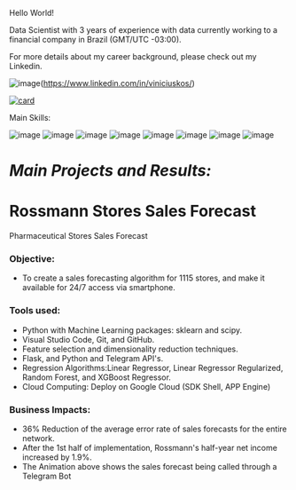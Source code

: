 Hello World!

Data Scientist with 3 years of experience with data currently working to a financial company in Brazil (GMT/UTC -03:00).

For more details about my career background, please check out my Linkedin.

![image](https://user-images.githubusercontent.com/73034020/202054592-e0684a6f-ec0c-482e-9244-607e46a77398.png)(https://www.linkedin.com/in/viniciuskos/)


[![card](https://github-readme-stats.vercel.app/api?username=ViniciusKos&theme=tokyonight)](https://github.com/anuraghazra/github-readme-stats)



Main Skills:

![image](https://img.shields.io/badge/Python-14354C?style=for-the-badge&logo=python&logoColor=white)
![image](https://img.shields.io/badge/Flask-000000?style=for-the-badge&logo=flask&logoColor=white)
![image](https://user-images.githubusercontent.com/73034020/202050874-ced3040f-6021-4b50-bbe0-2e5c0fd8e17f.png)
![image](https://user-images.githubusercontent.com/73034020/202050927-22ddcb55-9b1a-400f-b7e3-c3ce1e9e5e7c.png)
![image](https://user-images.githubusercontent.com/73034020/202050994-230401e7-b1e1-48f4-a67c-3cdd5da43ccd.png)
![image](https://user-images.githubusercontent.com/73034020/202050685-3661bbfb-3fe8-44f8-9327-fc84ab127747.png)
![image](https://user-images.githubusercontent.com/73034020/202050708-0d4e8aa7-5fa7-4364-8bf8-c2e9e7c2b04e.png)
![image](https://user-images.githubusercontent.com/73034020/202051205-0711420a-ba90-46a0-a855-4862148bfd11.png)

# *Main Projects and Results:*

 # **Rossmann Stores Sales Forecast**  <br />
 Pharmaceutical Stores Sales Forecast

 ### Objective: <br />
- To create a sales forecasting algorithm for 1115 stores, and make it available for 24/7 access via smartphone.
### Tools used:
- Python with Machine Learning packages: sklearn and scipy. <br />
- Visual Studio Code, Git, and GitHub.  <br />
- Feature selection and dimensionality reduction techniques.  <br />
- Flask, and Python and Telegram API's.  <br />
- Regression Algorithms:Linear Regressor, Linear Regressor Regularized, Random Forest, and XGBoost Regressor.  <br />
- Cloud Computing: Deploy on Google Cloud (SDK Shell, APP Engine)  <br />
### Business Impacts:
- 36% Reduction of the average error rate of sales forecasts for the entire network.
- After the 1st half of implementation, Rossmann's half-year net income increased by 1.9%.
- The Animation above shows the sales forecast being called through a Telegram Bot







